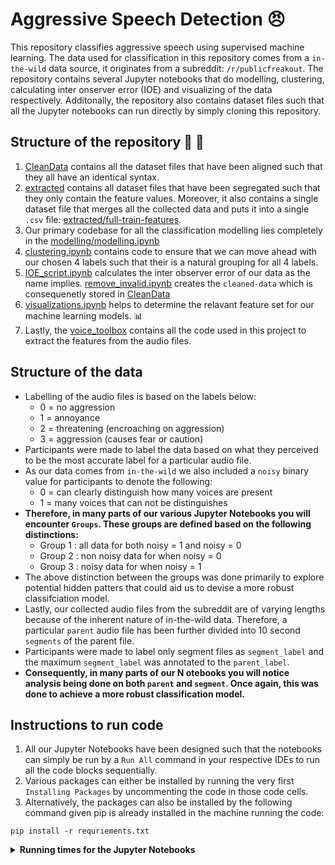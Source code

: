 # Aggressive Speech Detection :angry:

This repository classifies aggressive speech using supervised machine learning. The data used for classification in this repository comes from a  `in-the-wild` data source, it originates from a subreddit: `/r/publicfreakout`. The repository contains several Jupyter notebooks that do modelling, clustering, calculating inter onserver error (IOE) and visualizing of the data respectively. Additonally, the repository also contains dataset files such that all the Jupyter notebooks can run directly by simply cloning this repository.

## Structure of the repository  :file_folder: :file_folder:

1. [CleanData](CleanData) contains all the dataset files that have been aligned such that they all have an identical syntax.
2. [extracted](extracted) contains all dataset files that have been segregated such that they only contain the feature values. Moreover, it also contains a single dataset file that merges all the collected data and puts it into a single `.csv` file: [extracted/full-train-features](extracted/full-train-features). 
3. Our primary codebase for all the classification modelling lies completely in the [modelling/modelling.ipynb](modelling/modelling.ipynb)
4. [clustering.ipynb](clustering.ipynb) contains code to ensure that we can move ahead with our chosen 4 labels such that their is a natural grouping for all 4 labels.
5. [IOE_script.ipynb](IOE_script.ipynb) calculates the inter observer error of our data as the name implies. [remove_invalid.ipynb](remove_invalid.ipynb) creates the `cleaned-data` which is consequenetly stored in [CleanData](CleanData)
6. [visualizations.ipynb](visualizations.ipynb) helps to determine the relavant feature set for our machine learning models. :bar_chart:
7. Lastly, the [voice_toolbox](voice_toolbox) contains all the code used in this project to extract the features from the audio files.

## Structure of the data

- Labelling of the audio files is based on the labels below:
    - 0 = no aggression
    - 1 = annoyance
    - 2 = threatening (encroaching on aggression)
    - 3 = aggression (causes fear or caution)
- Participants were made to label the data based on what they perceived to be the most accurate label for a particular audio file.
- As our data comes from `in-the-wild` we also included a `noisy` binary value for participants to denote the following:
    - 0 = can clearly distinguish how many voices are present
    - 1 = many voices that can not be distinguishes
- **Therefore, in many parts of our various Jupyter Notebooks you will encounter `Groups`. These groups are defined based on the following distinctions:**
    - Group 1 : all data for both noisy = 1 and noisy = 0
    - Group 2 : non noisy data for when noisy = 0
    - Group 3 : noisy data for when noisy = 1
- The above distinction between the groups was done primarily to explore potential hidden patters that could aid us to devise a more robust classifciation model.
- Lastly, our collected audio files from the subreddit are of varying lengths because of the inherent nature of in-the-wild data. Therefore, a particular `parent` audio file has been further divided into 10 second `segments` of the parent file.
- Participants were made to label only segment files as `segment_label` and the maximum `segment_label` was annotated to the `parent_label`.
- **Consequently, in many parts of our N
otebooks you will notice analysis being done on both `parent` and `segment`. Once again, this was done to achieve a more robust classification model.**  

## Instructions to run code

1. All our Jupyter Notebooks have been designed such that the notebooks can simply be run by a `Run All` command in your respective IDEs to run all the code blocks sequentially.
2. Various packages can either be installed by running the very first `Installing Packages` by uncommenting the code in those code cells.
3. Alternatively, the packages can also be installed by the following command given pip is already installed in the machine running the code:
```
pip install -r requriements.txt
```

 <details>

 <summary><strong>Running times for the Jupyter Notebooks</strong></summary>
  
| Jupyte Notebook      | Running time* |
| -------------------- | ------------  |
| clustering.ipynb     |    ~ 10s      |
| Paragraph   | Text        |

*time does not include time taken to install packages i.e. runing the `Installing Packages` code block